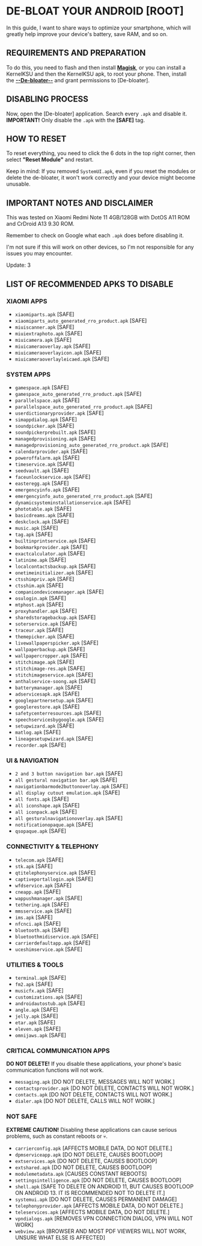 # DE-BLOAT YOUR ANDROID [ROOT]

In this guide, I want to share ways to optimize your smartphone, which will greatly help improve your device's battery, save RAM, and so on.

## REQUIREMENTS AND PREPARATION

To do this, you need to flash and then install [**Magisk**](https://github.com/topjohnwu/Magisk/releases/tag/v29.0), or you can install a KernelKSU and then the KernelKSU apk, to root your phone. Then, install the [**--De-bloater--**](https://f-droid.org/es/packages/com.sunilpaulmathew.debloater/) and grant permissions to [De-bloater].

## DISABLING PROCESS

Now, open the [De-bloater] application.
Search every `.apk` and disable it.
**IMPORTANT!** Only disable the `.apk` with the **[SAFE]** tag.

## HOW TO RESET

To reset everything, you need to click the 6 dots in the top right corner, then select **"Reset Module"** and restart.

Keep in mind: If you removed `SystemUI.apk`, even if you reset the modules or delete the de-bloater, it won't work correctly and your device might become unusable.

## IMPORTANT NOTES AND DISCLAIMER

This was tested on Xiaomi Redmi Note 11 4GB/128GB with DotOS A11 ROM and CrDroid A13 9.30 ROM.

Remember to check on Google what each `.apk` does before disabling it.

I'm not sure if this will work on other devices, so I'm not responsible for any issues you may encounter.

Update: 3

## LIST OF RECOMMENDED APKS TO DISABLE

### XIAOMI APPS
* `xiaomiparts.apk` [SAFE]
* `xiaomiparts_auto_generated_rro_product.apk` [SAFE]
* `miuiscanner.apk` [SAFE]
* `miuiextraphoto.apk` [SAFE]
* `miuicamera.apk` [SAFE]
* `miuicameraoverlay.apk` [SAFE]
* `miuicameraoverlayicon.apk` [SAFE]
* `miuicameraoverlayleicaed.apk` [SAFE]

### SYSTEM APPS
* `gamespace.apk` [SAFE]
* `gamespace_auto_generated_rro_product.apk` [SAFE]
* `parallelspace.apk` [SAFE]
* `parallelspace_auto_generated_rro_product.apk` [SAFE]
* `userdictionaryprovider.apk` [SAFE]
* `simappdialog.apk` [SAFE]
* `soundpicker.apk` [SAFE]
* `soundpickerprebuilt.apk` [SAFE]
* `managedprovisioning.apk` [SAFE]
* `managedprovisioning_auto_generated_rro_product.apk` [SAFE]
* `calendarprovider.apk` [SAFE]
* `poweroffalarm.apk` [SAFE]
* `timeservice.apk` [SAFE]
* `seedvault.apk` [SAFE]
* `faceunlockservice.apk` [SAFE]
* `easteregg.apk` [SAFE]
* `emergencyinfo.apk` [SAFE]
* `emergencyinfo_auto_generated_rro_product.apk` [SAFE]
* `dynamicsysteminstallationservice.apk` [SAFE]
* `phototable.apk` [SAFE]
* `basicdreams.apk` [SAFE]
* `deskclock.apk` [SAFE]
* `music.apk` [SAFE]
* `tag.apk` [SAFE]
* `builtinprintservice.apk` [SAFE]
* `bookmarkprovider.apk` [SAFE]
* `exactcalculator.apk` [SAFE]
* `latinime.apk` [SAFE]
* `localcontactsbackup.apk` [SAFE]
* `onetimeinitializer.apk` [SAFE]
* `ctsshimpriv.apk` [SAFE]
* `ctsshim.apk` [SAFE]
* `companiondevicemanager.apk` [SAFE]
* `osulogin.apk` [SAFE]
* `mtphost.apk` [SAFE]
* `proxyhandler.apk` [SAFE]
* `sharedstoragebackup.apk` [SAFE]
* `soterservice.apk` [SAFE]
* `traceur.apk` [SAFE]
* `themepicker.apk` [SAFE]
* `livewallpaperspicker.apk` [SAFE]
* `wallpaperbackup.apk` [SAFE]
* `wallpapercropper.apk` [SAFE]
* `stitchimage.apk` [SAFE]
* `stitchimage-res.apk` [SAFE]
* `stitchimageservice.apk` [SAFE]
* `anthalservice-soong.apk` [SAFE]
* `batterymanager.apk` [SAFE]
* `adservicesapk.apk` [SAFE]
* `googlepartnersetup.apk` [SAFE]
* `googlerestore.apk` [SAFE]
* `safetycenterresources.apk` [SAFE]
* `speechservicesbygoogle.apk` [SAFE]
* `setupwizard.apk` [SAFE]
* `matlog.apk` [SAFE]
* `lineagesetupwizard.apk` [SAFE]
* `recorder.apk` [SAFE]

### UI & NAVIGATION
* `2 and 3 button navigation bar.apk` [SAFE]
* `all gestural navigation bar.apk` [SAFE]
* `navigationbarmode2buttonoverlay.apk` [SAFE]
* `all display cutout emulation.apk` [SAFE]
* `all fonts.apk` [SAFE]
* `all iconshape.apk` [SAFE]
* `all iconpack.apk` [SAFE]
* `all gesturalnavigationoverlay.apk` [SAFE]
* `notificationopaque.apk` [SAFE]
* `qsopaque.apk` [SAFE]

### CONNECTIVITY & TELEPHONY
* `telecom.apk` [SAFE]
* `stk.apk` [SAFE]
* `qtitelephonyservice.apk` [SAFE]
* `captiveportallogin.apk` [SAFE]
* `wfdservice.apk` [SAFE]
* `cneapp.apk` [SAFE]
* `wappushmanager.apk` [SAFE]
* `tethering.apk` [SAFE]
* `mmsservice.apk` [SAFE]
* `ims.apk` [SAFE]
* `nfcnci.apk` [SAFE]
* `bluetooth.apk` [SAFE]
* `bluetoothmidiservice.apk` [SAFE]
* `carrierdefaultapp.apk` [SAFE]
* `uceshimservice.apk` [SAFE]

### UTILITIES & TOOLS
* `terminal.apk` [SAFE]
* `fm2.apk` [SAFE]
* `musicfx.apk` [SAFE]
* `customizations.apk` [SAFE]
* `androidautostub.apk` [SAFE]
* `angle.apk` [SAFE]
* `jelly.apk` [SAFE]
* `etar.apk` [SAFE]
* `eleven.apk` [SAFE]
* `omnijaws.apk` [SAFE]

### CRITICAL COMMUNICATION APPS

**DO NOT DELETE!** If you disable these applications, your phone's basic communication functions will not work.

* `messaging.apk` [DO NOT DELETE, MESSAGES WILL NOT WORK.]
* `contactsprovider.apk` [DO NOT DELETE, CONTACTS WILL NOT WORK.]
* `contacts.apk` [DO NOT DELETE, CONTACTS WILL NOT WORK.]
* `dialer.apk` [DO NOT DELETE, CALLS WILL NOT WORK.]

### NOT SAFE

**EXTREME CAUTION!** Disabling these applications can cause serious problems, such as constant reboots or 💀.

* `carrierconfig.apk` [AFFECTS MOBILE DATA, DO NOT DELETE.]
* `dpmserviceapp.apk` [DO NOT DELETE, CAUSES BOOTLOOP]
* `extservices.apk` [DO NOT DELETE, CAUSES BOOTLOOP]
* `extshared.apk` [DO NOT DELETE, CAUSES BOOTLOOP]
* `modulemetadata.apk` [CAUSES CONSTANT REBOOTS]
* `settingsintelligence.apk` [DO NOT DELETE, CAUSES BOOTLOOP]
* `shell.apk` [SAFE TO DELETE ON ANDROID 11, BUT CAUSES BOOTLOOP ON ANDROID 13. IT IS RECOMMENDED NOT TO DELETE IT.]
* `systemui.apk` [DO NOT DELETE, CAUSES PERMANENT DAMAGE]
* `telephonyprovider.apk` [AFFECTS MOBILE DATA, DO NOT DELETE.]
* `teleservices.apk` [AFFECTS MOBILE DATA, DO NOT DELETE.]
* `vpndialogs.apk` [REMOVES VPN CONNECTION DIALOG, VPN WILL NOT WORK]
* `webview.apk` [BROWSER AND MOST PDF VIEWERS WILL NOT WORK, UNSURE WHAT ELSE IS AFFECTED]
